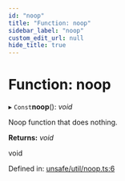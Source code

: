 ```yaml
---
id: "noop"
title: "Function: noop"
sidebar_label: "noop"
custom_edit_url: null
hide_title: true
---
```


# Function: noop

▸ `Const`**noop**(): *void*

Noop function that does nothing.

**Returns:** *void*

void

Defined in: [unsafe/util/noop.ts:6](https://github.com/kaihodev/hikidashi/blob/47d8382/src/unsafe/util/noop.ts#L6)

